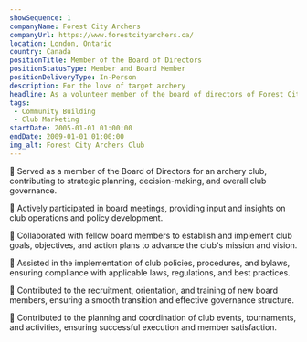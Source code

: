 ```yaml
---
showSequence: 1
companyName: Forest City Archers
companyUrl: https://www.forestcityarchers.ca/
location: London, Ontario
country: Canada
positionTitle: Member of the Board of Directors
positionStatusType: Member and Board Member
positionDeliveryType: In-Person
description: For the love of target archery
headline: As a volunteer member of the board of directors of Forest City Archers Inc archery club, I have had the opportunity to make a positive impact on the organization and its members. My main responsibility is to help govern the club, making decisions about finances, policies, and programs that will best serve the archery community. I have enjoyed collaborating with other board members to plan and execute events and initiatives that promote archery as a sport and encourage community engagement. I have also been involved in fundraising efforts and grant applications to secure funding for equipment upgrades and facility maintenance. One of the most rewarding aspects of being a volunteer board member is seeing the positive impact that the club has on its members. Archery is a sport that can be enjoyed by people of all ages and skill levels, and it is gratifying to see new archers develop their skills and become passionate about the sport. Overall, serving as a volunteer board member at Forest City Archers Inc has been a fulfilling experience that has allowed me to contribute to an organization that I care about.
tags:
 - Community Building
 - Club Marketing
startDate: 2005-01-01 01:00:00
endDate: 2009-01-01 01:00:00
img_alt: Forest City Archers Club
---
```


🔸 Served as a member of the Board of Directors for an archery club, contributing to strategic planning, decision-making, and overall club governance.

🔸 Actively participated in board meetings, providing input and insights on club operations and policy development.

🔸 Collaborated with fellow board members to establish and implement club goals, objectives, and action plans to advance the club's mission and vision.

🔸 Assisted in the implementation of club policies, procedures, and bylaws, ensuring compliance with applicable laws, regulations, and best practices.

🔸 Contributed to the recruitment, orientation, and training of new board members, ensuring a smooth transition and effective governance structure.

🔸 Contributed to the planning and coordination of club events, tournaments, and activities, ensuring successful execution and member satisfaction.

